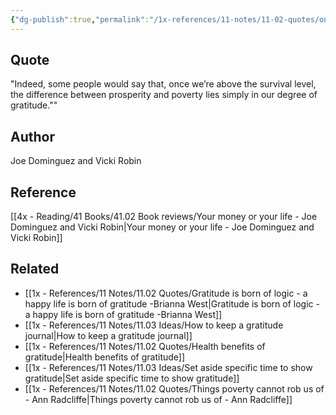 ```yaml
---
{"dg-publish":true,"permalink":"/1x-references/11-notes/11-02-quotes/once-were-above-the-survival-level-the-difference-between-prosperity-and-poverty-lies-simply-in-our-degree-of-gratitude-joe-dominguez-and-vicki-robin/","title":"Once were above the survival level, the difference between prosperity and poverty lies simply in our degree of gratitude - Joe Dominguez and Vicki Robin","created":"2023-11-05T22:21:00.000+03:00","updated":"2024-02-14T20:18:40.069+03:00"}
---
```



## Quote
"Indeed, some people would say that, once we’re above the survival level, the difference between prosperity and poverty lies simply in our degree of gratitude.""

## Author
Joe Dominguez and Vicki Robin

## Reference
[[4x - Reading/41 Books/41.02 Book reviews/Your money or your life - Joe Dominguez and Vicki Robin\|Your money or your life - Joe Dominguez and Vicki Robin]]

## Related
- [[1x - References/11 Notes/11.02 Quotes/Gratitude is born of logic - a happy life is born of gratitude -Brianna West\|Gratitude is born of logic - a happy life is born of gratitude -Brianna West]]
- [[1x - References/11 Notes/11.03 Ideas/How to keep a gratitude journal\|How to keep a gratitude journal]]
- [[1x - References/11 Notes/11.02 Quotes/Health benefits of gratitude\|Health benefits of gratitude]]
- [[1x - References/11 Notes/11.03 Ideas/Set aside specific time to show gratitude\|Set aside specific time to show gratitude]]
- [[1x - References/11 Notes/11.02 Quotes/Things poverty cannot rob us of - Ann Radcliffe\|Things poverty cannot rob us of - Ann Radcliffe]]